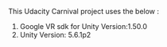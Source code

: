 This Udacity Carnival project uses the below :

1. Google VR sdk for Unity Version:1.50.0
2. Unity Version: 5.6.1p2  
